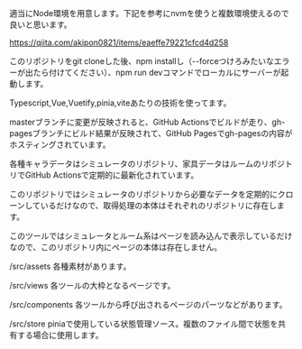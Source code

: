 適当にNode環境を用意します。下記を参考にnvmを使うと複数環境使えるので良いと思います。

https://qiita.com/akipon0821/items/eaeffe79221cfcd4d258

このリポジトリをgit cloneした後、npm installし（--forceつけろみたいなエラーが出たら付けてください）、npm run devコマンドでローカルにサーバーが起動します。

Typescript,Vue,Vuetify,pinia,viteあたりの技術を使ってます。

masterブランチに変更が反映されると、GitHub Actionsでビルドが走り、gh-pagesブランチにビルド結果が反映されて、GitHub Pagesでgh-pagesの内容がホスティングされています。

各種キャラデータはシミュレータのリポジトリ、家具データはルームのリポジトリでGitHub Actionsで定期的に最新化されています。

このリポジトリではシミュレータのリポジトリから必要なデータを定期的にクローンしているだけなので、取得処理の本体はそれぞれのリポジトリに存在します。

このツールではシミュレータとルーム系はページを読み込んで表示しているだけなので、このリポジトリ内にページの本体は存在しません。

/src/assets 各種素材があります。

/src/views 各ツールの大枠となるページです。

/src/components 各ツールから呼び出されるページのパーツなどがあります。

/src/store piniaで使用している状態管理ソース。複数のファイル間で状態を共有する場合に使用します。
